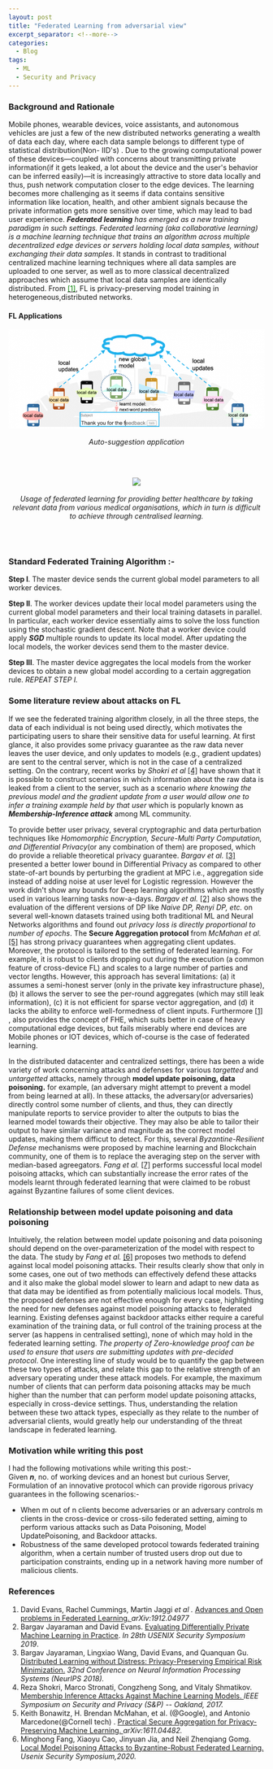 ```yaml
---
layout: post
title: "Federated Learning from adversarial view"
excerpt_separator: <!--more-->
categories:
  - Blog
tags:
  - ML
  - Security and Privacy
---
```


<!--
---
layout: post
title:  "Federated Learning from adversarial view"
date:   2019-10-24 11:20:55 +0530
tags: federated learning
---
-->


### Background and Rationale
Mobile phones, wearable devices, voice assistants, and autonomous vehicles are just a few of the new
distributed networks generating a wealth of data each day, where each data sample belongs to different type of statistical distribution(Non- IID's) . Due to the growing computational power of these devices—coupled with concerns about transmitting private information(if it gets leaked, a lot about the device and the user's behavior can be inferred easily)—it is increasingly attractive to store data locally and thus, push network computation closer to the edge devices. The learning becomes more challenging as it seems if data contains sensitive information like location, health, and other ambient signals because the private information gets more sensitive over time, which may lead to bad user experience. __*Federated learning*__ _has emerged as a new training paradigm in such settings. Federated learning (aka collaborative learning) is a machine learning technique that trains an algorithm across multiple decentralized edge devices or servers holding local data samples, without exchanging their data samples_. It stands in contrast to traditional centralized machine learning techniques where all data samples are uploaded to one server, as well as to more classical decentralized approaches which assume that local data samples are identically distributed. From [<span style="color:green">[1]</span>](#references), FL is privacy-preserving model training in heterogeneous,distributed networks.

#### FL Applications
<p align="center">
<img src="../assets/Blog/FL/fl_introduction.png"/>
</p>
<p align="center"><i>Auto-suggestion application</i></p>
<br/><br />
<p align="center">
<!-- https://move47.github.io/blog/2019/09/assets/Blog/PPML/google_attack_graph.png -->
<img src="{ site.url }}/blog/2019/09/assets/Blog/FL/fl_medical.png"/>
</p>
<p align="center"><i>Usage of federated learning for providing better healthcare by taking relevant data from various medical organisations, which in turn is difficult to achieve through centralised learning.</i></p>
<br /><br />


### Standard Federated Training Algorithm :-
__Step I__. The master device sends the current global model parameters to all worker devices.

**Step II**. The worker devices update their local model parameters using the current global model parameters and their local training datasets in parallel. In particular, each worker device essentially aims to solve the loss function using the stochastic gradient descent. Note that a worker device could apply __*SGD*__ multiple rounds to update its local model. After updating the local models, the worker devices send them to the master device.

**Step III**. The master device aggregates the local models from the worker devices to obtain a new global model according to a certain aggregation rule. *REPEAT STEP I.*

### Some literature review about attacks on FL
If we see the federated training algorithm closely, in all the three steps, the data of each individual is not being used directly, which motivates the participating users to share their sensitive data for useful learning. At first glance, it also provides some privacy guarantee as the raw data never leaves the user device, and only updates to models (e.g., gradient updates) are sent to the central server, which is not in the case of a centralized setting. On the contrary,  recent works by *Shokri et al* <span style="color:green">[[4]](#references)</span> have shown that it is possible to construct scenarios in which information about the raw data is leaked from a client to the server, such as a scenario *where knowing the previous model and the gradient update from a user would allow one to infer a training example held by that user* which is popularly known as __*Membership-Inference attack*__ among ML community.

To provide better user privacy, several cryptographic and data perturbation techniques like 
*Homomorphic Encryption, Secure-Multi Party Computation, and Differential Privacy*(or any combination of them) are proposed, which do provide a reliable theoretical privacy guarantee. *Bargav et al.* <span style="color:green">[[3]](#references)</span>  presented a better lower bound in Differential Privacy as compared to other state-of-art bounds by perturbing the gradient at MPC i.e., aggregation side instead of adding noise at user level for Logistic regression. However the work didn't show any bounds for Deep learning algorithms which are mostly used in various learning tasks now-a-days. *Bargav et al.* <span style="color:green">[[2]](#references)</span> also shows the evaluation of the different versions of DP like *Naive DP, Renyi DP, etc.* on several well-known datasets trained using both traditional ML and Neural Networks algorithms and found out *privacy loss is directly proportional to number of epochs*. The __Secure Aggregation protocol__ from *McMahan et al.* <span style="color:green">[[5]](#references)</span> has strong privacy guarantees when aggregating client updates. Moreover, the protocol is tailored to the setting of federated learning. For example,
it is robust to clients dropping out during the execution (a common feature of cross-device FL) and scales to
a large number of parties and vector lengths. However, this approach has several limitations: (a) it assumes a
semi-honest server (only in the private key infrastructure phase), (b) it allows the server to see the per-round
aggregates (which may still leak information), (c) it is not efficient for sparse vector aggregation, and (d)
it lacks the ability to enforce well-formedness of client inputs. Furthermore <span style="color:green">[[1]](#references)</span> , also provides the concept of FHE, which suits better in case of heavy computational edge devices, but fails miserably where end devices are Mobile phones or IOT devices, which of-course is the case of federated learning.

In the distributed datacenter and centralized settings, there has been a wide variety of work concerning
attacks and defenses for various *targetted* and *untargetted* attacks, namely through __model update poisoning, data poisoning.__ for example, (an adversary might attempt to prevent a model from being learned at all). In these attacks, the adversary(or adversaries) directly control some number of clients, and thus, they can directly manipulate reports to service provider to alter the outputs to bias the learned model towards their objective. They may also be able to tailor their output to have similar variance and magnitude as the correct model updates, making them difficut to detect. For this, several *Byzantine-Resilient Defense* mechanisms were proposed by machine learning and Blockchain community, one of them is to replace the averaging step on the server with median-based agreegators. *Fang et al.* <span style="color:green">[[7]](#references)</span> performs successful local model poisoing attacks, which can substantially increase the error rates
of the models learnt through federated learning that
were claimed to be robust against Byzantine failures of some
client devices. 
### Relationship between model update poisoning and data poisoning
Intuitively, the relation between model update poisoning and data poisoning
should depend on the over-parameterization of the model with respect to the data. The study by *Fang et al.* <span style="color:green">[[6]](#references)</span> proposes two methods to defend against local model poisoning attacks. Their results clearly show that only in some cases, one out of two methods can effectively
defend these attacks and it also make the global model slower to learn
and adapt to new data as that data may be identified as from
potentially malicious local models. Thus, the proposed defenses are not effective enough for every case, highlighting the need for
new defenses against model poisoning attacks to
federated learning. Existing defenses against backdoor attacks either require a careful examination of the training data, or full control of the training process at the server (as happens in centralised setting), none of which may hold in the federated learning setting. *The property of Zero-knowledge proof can be used to ensure that users are submitting updates with pre-decided protocol*. One interesting line of study would be to quantify the gap between these two types of attacks, and relate
this gap to the relative strength of an adversary operating under these attack models. For example, the maximum number of clients that can
perform data poisoning attacks may be much higher than the number that can perform model update poisoning attacks, especially in cross-device settings. Thus, understanding the relation between these two attack
types, especially as they relate to the number of adversarial clients, would greatly help our understanding of
the threat landscape in federated learning.
### Motivation while writing this post
I had the following motivations while writing this post:-<br>
Given __*n*__, no. of working devices and an honest 
but curious Server, Formulation of an innovative protocol which can provide rigorous privacy guarantees in the following scenarios:-
- When m out of n clients become adversaries or an adversary controls m clients in the cross-device or cross-silo federated setting, aiming to perform various attacks such as Data Poisoning, Model UpdatePoisoning, and Backdoor attacks.
- Robustness of the same developed protocol towards federated training algorithm, when a certain number of trusted users drop out due to participation constraints, ending up in a network having more number of malicious clients.

### References
1. David Evans, Rachel Cummings, Martin Jaggi _et al ._  [ Advances and Open problems in Federated Learning. ](https://arxiv.org/pdf/1912.04977.pdf)*arXiv:1912.04977*
2. Bargav Jayaraman and David Evans. [Evaluating Differentially Private Machine Learning in Practice](https://arxiv.org/pdf/1902.08874.pdf).  _In 28th USENIX Security Symposium 2019_.
3. Bargav Jayaraman, Lingxiao Wang, David Evans, and Quanquan Gu. [Distributed Learning without Distress:
Privacy-Preserving Empirical Risk Minimization.](http://papers.nips.cc/paper/7871-distributed-learning-without-distress-privacy-preserving-empirical-risk-minimization.pdf) *32nd Conference on Neural Information Processing Systems (NeurIPS 2018).*
4. Reza Shokri, Marco Stronati, Congzheng Song, and Vitaly Shmatikov. [Membership Inference Attacks Against
Machine Learning Models. ](https://www.cs.cornell.edu/~shmat/shmat_oak17.pdf)*IEEE Symposium on Security and Privacy (S\&P) -- Oakland, 2017.*
5. Keith Bonawitz, H. Brendan McMahan, et al. (@Google), and Antonio Marcedone(@Cornell tech) . [Practical Secure Aggregation for Privacy-Preserving Machine Learning. ](https://eprint.iacr.org/2017/281.pdf)*arXiv:1611.04482.*
6. Minghong Fang, Xiaoyu Cao, Jinyuan Jia, and Neil Zhenqiang Gomg. [Local Model Poisoning Attacks to Byzantine-Robust Federated Learning. ](https://arxiv.org/pdf/1911.11815.pdf)*Usenix Security Symposium,2020.*